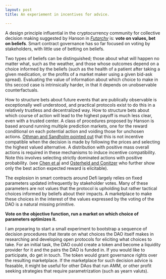 ```yaml
---
layout: post
title: An experiement in incentives for advice.

---
```




A design principle influential in the cryptocurrency community for collective decision making suggested by Hanson in *[Futarchy](http://mason.gmu.edu/~rhanson/futarchy.html)* is: **vote on values, bet on beliefs**. Smart contract governance has so far focused on voting by stakeholders, with little use of betting on beliefs.

Two types of beliefs can be distinguished; those about what will happen no matter what, such as the weather, and those whose outcomes depend on a choice informed by the beliefs (such as the health of a patient after taking a given medication, or the profits of a market maker using a given bid-ask spread). Evaluating the value of information about which choice to make in tihs seccod case is intrinsically harder, in that it depends on unobservable counterfactuals. 

How to structure bets about future events that are publically observable is exceptionally well understood, and practical protocols exist to do this in a relatively trustless and decentralized way. How to structure bets about which course of action will lead to the highest payoff is much less clear, even with a trusted center. A class of procedures proposed by Hanson is based around running multiple prediction markets, one for the reward conditional on each potential action and voiding those for unchosen actions. [Othman and Sandholm pointed out](https://www.cs.cmu.edu/~sandholm/decision%20rules%20and%20decision%20markets.AAMAS10.pdf) that this is not incentive compatible when the decision is made by following the prices and selecting the highest valued alternative. A distribution with positive mass overall actions is required in these mechanisms to induce incentive compatibility. Note this involves selecting strictly dominated actions with positive probability. (see [Chen et al](https://www.microsoft.com/en-us/research/wp-content/uploads/2016/04/TEAC-final1.pdf) and [Osterheld and Conitzer]( https://users.cs.duke.edu/~conitzer/decisionWINE20.pdf) who further show only the best action expected reward is elicitable). 

The explosion in smart contracts around Defi largely relies on fixed parameters updated infrequently by stakeholder votes. Many of these parameters are not values that the protocol is upholding but rather tactical choices informed by beliefs about their impacts. A marketplace to make these choices in the interest of the values expressed by the voting of the DAO is a natural missing primitive.

**Vote on the objective function, run a market on which choice of parameters optimizes it.**

I am prpearing to start a small experiment to bootstrap a sequence of decision procedures that iterate on what choices the DAO itself makes in researching and developing open protocols for eliciting what choices to take. For an initial task, the DAO could create a token and become a liquidity provider for it and the pairs the DAO is funded in. If you would like to participate, do get in touch. The token would grant governance rights over the resulting marketplace. If the marketplace for such decision advice is feasable, it might be useful for other DAos that run AMM, or other profit seeking strategies that require parametrization (such as yearn valuts).
